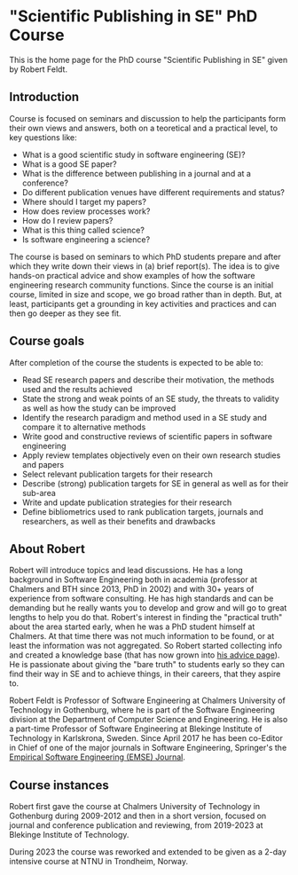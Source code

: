# "Scientific Publishing in SE" PhD Course

This is the home page for the PhD course "Scientific Publishing in SE" given by Robert Feldt. 

## Introduction
Course is focused on seminars and discussion to help the participants form their own views and answers, both on a teoretical and a practical level, to key questions like:
- What is a good scientific study in software engineering (SE)? 
- What is a good SE paper? 
- What is the difference between publishing in a journal and at a conference? 
- Do different publication venues have different requirements and status? 
- Where should I target my papers? 
- How does review processes work? 
- How do I review papers? 
- What is this thing called science? 
- Is software engineering a science?

The course is based on seminars to which PhD students prepare and after which they write down their views in (a) brief report(s). The idea is to give hands-on practical advice and show examples of how the software engineering research community functions. Since the course is an initial course, limited in size and scope, we go broad rather than in depth. But, at least, participants get a grounding in key activities and practices and can then go deeper as they see fit. 

## Course goals
After completion of the course the students is expected to be able to: 
- Read SE research papers and describe their motivation, the methods used and the results achieved
- State the strong and weak points of an SE study, the threats to validity as well as how the study can be improved
- Identify the research paradigm and method used in a SE study and compare it to alternative methods
- Write good and constructive reviews of scientific papers in software engineering
- Apply review templates objectively even on their own research studies and papers
- Select relevant publication targets for their research
- Describe (strong) publication targets for SE in general as well as for their sub-area
- Write and update publication strategies for their research
- Define bibliometrics used to rank publication targets, journals and researchers, as well as their benefits and drawbacks

## About Robert
Robert will introduce topics and lead discussions. He has a long background in Software Engineering both in academia (professor at Chalmers and BTH since 2013, PhD in 2002) and with 30+ years of experience from software consulting. He has high standards and can be demanding but he really wants you to develop and grow and will go to great lengths to help you do that. Robert's interest in finding the "practical truth" about the area started early, when he was a PhD student himself at Chalmers. At that time there was not much information to be found, or at least the information was not aggregated. So Robert started collecting info and created a knowledge base (that has now grown into [his advice page](http://www.robertfeldt.net/advice/index.html)). He is passionate about giving the "bare truth" to students early so they can find their way in SE and to achieve things, in their careers, that they aspire to.

Robert Feldt is Professor of Software Engineering at Chalmers University of Technology in Gothenburg, where he is part of the Software Engineering division at the Department of Computer Science and Engineering. He is also a part-time Professor of Software Engineering at Blekinge Institute of Technology in Karlskrona, Sweden. Since April 2017  he has been co-Editor in Chief of one of the major journals in Software Engineering, Springer's the [Empirical Software Engineering (EMSE) Journal](https://www.springer.com/journal/10664).

## Course instances
Robert first gave the course at Chalmers University of Technology in Gothenburg during 2009-2012 and then in a short version, focused on journal and conference publication and reviewing, from 2019-2023 at Blekinge Institute of Technology.

During 2023 the course was reworked and extended to be given as a 2-day intensive course at NTNU in Trondheim, Norway.